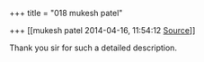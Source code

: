 +++
title = "018 mukesh patel"

+++
[[mukesh patel	2014-04-16, 11:54:12 [Source](https://groups.google.com/g/samskrita/c/o0Z4ebDehQ4)]]



Thank you sir for such a detailed description.

